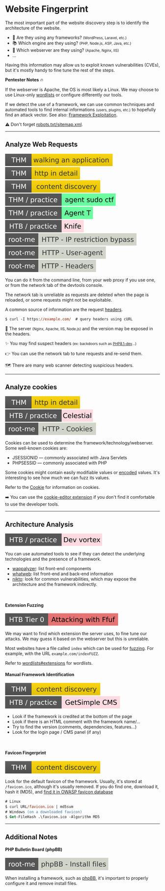 # Website Fingerprint

<div class="row row-cols-lg-2"><div>

The most important part of the website discovery step is to identify the architecture of the website.

* 🤖 Are they using any frameworks? <small>(WordPress, Laravel, etc.)</small>
* 📚 Which engine are they using? <small>(PHP, Node.js, ASP, Java, etc.)</small>
* 📁 Which webserver are they using? <small>(Apache, Nginx, IIS)</small>
* ...

Having this information may allow us to exploit known vulnerabilities (CVEs), but it's mostly handy to fine tune the rest of the steps.
</div><div>

**Pentester Notes** 🔥

If the webserver is Apache, the OS is most likely a Linux. We may choose to use Linux-only [wordlists](/cybersecurity/red-team/_knowledge/topics/wordlists.md) or configure differently our tools.

If we detect the use of a framework, we can use common techniques and automated tools to find internal informations <small>(users, plugins, etc.)</small> to hopefully find an attack vector. See also: [Framework Exploitation](/cybersecurity/red-team/s3.exploitation/techniques/framework.md).

⚠️ Don't forget [robots.txt/sitemap.xml](sanalysis.md#links).
</div></div>

<hr class="sep-both">

## Analyze Web Requests

[![walkinganapplication](../../../../_badges/thm/walkinganapplication.svg)](https://tryhackme.com/room/walkinganapplication)
[![httpindetail](../../../../_badges/thm/httpindetail.svg)](https://tryhackme.com/room/httpindetail)
[![contentdiscovery](../../../../_badges/thm/contentdiscovery.svg)](https://tryhackme.com/room/contentdiscovery)
[![agentsudoctf](../../../../_badges/thm-p/agentsudoctf.svg)](https://tryhackme.com/room/agentsudoctf)
[![agentt](../../../../_badges/thm-p/agentt.svg)](https://tryhackme.com/room/agentt)
[![knife](../../../../_badges/htb-p/knife.svg)](https://app.hackthebox.com/machines/Knife)
[![http_ip_restriction_bypass](../../../../_badges/rootme/web_server/http_ip_restriction_bypass.svg)](https://www.root-me.org/en/Challenges/Web-Server/HTTP-IP-restriction-bypass)
[![http_user-agent](../../../../_badges/rootme/web_server/http_user-agent.svg)](https://www.root-me.org/en/Challenges/Web-Server/HTTP-User-agent)
[![http_headers-agent](../../../../_badges/rootme/web_server/http_headers.svg)](https://www.root-me.org/en/Challenges/Web-Server/HTTP-Headers)

<div class="row row-cols-lg-2"><div>

You can do it from the command line, from your web proxy if you use one, or from the network tab of the devtools console. 

The network tab is unreliable as requests are deleted when the page is reloaded, or some requests might not be exploitable.

A common source of information are the request [headers](/operating-systems/networking/protocols/http.md#http-headers-in-web-applications).

```ps
$ curl -I https://example.com/  # query headers using cURL
```
</div><div>

🔑 The server <small>(Nginx, Apache, IIS, Node.js)</small> and the version may be exposed in the headers.

✨ You may find suspect headers <small>(ex: backdoors such as [PHP8.1-dev](https://github.com/flast101/php-8.1.0-dev-backdoor-rce)...)</small>

👉 You can use the network tab to tune requests and re-send them.

🗺️ There are many web scanner detecting suspicious headers.
</div></div>

<hr class="sep-both">

## Analyze cookies

[![httpindetail](../../../../_badges/thm/httpindetail.svg)](https://tryhackme.com/room/httpindetail)
[![celestial](../../../../_badges/htb-p/celestial.svg)](https://app.hackthebox.com/machines/Celestial)
[![http_cookies](../../../../_badges/rootme/web_server/http_cookies.svg)](https://www.root-me.org/en/Challenges/Web-Server/HTTP-Cookies)

<div class="row row-cols-lg-2"><div>

Cookies can be used to determine the framework/technology/webserver. Some well-known cookies are:

* JSESSIONID — commonly associated with Java Servlets
* PHPSESSID — commonly associated with PHP

Some cookies might contain easily modifiable values or [encoded](/tools-and-frameworks/knowledge/encoding/index.md) values. It's interesting to see how much we can fuzz its values.
</div><div>

Refer to the [Cookie](/programming-languages/web/_general/random/cookies.md) for information on cookies. 

➡️ You can use the [cookie-editor extension](https://cookie-editor.com/) if you don't find it comfortable to use the developer tools.
</div></div>

<hr class="sep-both">

## Architecture Analysis

[![devvortex](../../../../_badges/htb-p/devvortex.svg)](https://app.hackthebox.com/machines/Devvortex)

<div class="row row-cols-lg-2"><div>

You can use automated tools to see if they can detect the underlying technologies and the presence of a framework.

* [wappalyzer](/cybersecurity/red-team/tools/scanners/web/wappalyzer.md): list front-end components
* [whatweb](/cybersecurity/red-team/tools/scanners/web/whatweb.md): list front-end and back-end information
* [nikto](/cybersecurity/red-team/tools/scanners/web/nikto.md): look for common vulnerabilities, which may expose the architecture and the framework indirectly.

<br>

#### Extension Fuzzing

[![attacking_with_ffuf](../../../../_badges/htb/attacking_with_ffuf.svg)](https://academy.hackthebox.com/course/preview/attacking-web-applications-with-ffuf)

We may want to find which extension the server uses, to fine tune our attacks. We may guess it based on the webserver but this is unreliable.

Most websites have a file called `index` which can be used for [fuzzing](fuzzing.md). For example, with the URL `example.com/indexFUZZ`.


Refer to [wordlists#extensions](/cybersecurity/red-team/_knowledge/topics/wordlists.md#extensions) for wordlists.
</div><div>

#### Manual Framework Identification

[![contentdiscovery](../../../../_badges/thm/contentdiscovery.svg)](https://tryhackme.com/room/contentdiscovery)
![getsimplecms](../../../../_badges/htb-p/getsimplecms.svg)

* Look if the framework is credited at the bottom of the page
* Look if there is an HTML comment with the framework name/...
* Try to find the version (comments, dependencies, features...)
* Look for the login page / CMS panel (if any)

<br>

#### Favicon Fingerprint

[![contentdiscovery](../../../../_badges/thm/contentdiscovery.svg)](https://tryhackme.com/room/contentdiscovery)

Look for the default favicon of the framework. Usually, it's stored at `/favicon.ico`, although it's usually removed. If you do find one, download it, hash it (MD5), and [find it in OWASP favicon database](https://wiki.owasp.org/index.php/OWASP_favicon_database)

```ps
# Linux
$ curl URL/favicon.ico | md5sum
# Windows (on a downloaded favicon)
$ Get-FileHash .\favicon.ico -Algorithm MD5
```
</div></div>

<hr class="sep-both">

## Additional Notes

<div class="row row-cols-lg-2"><div>

#### PHP Bulletin Board (phpBB)

[![phpbb_install_files](../../../../_badges/rootme/web_server/phpbb_install_files.svg)](https://www.root-me.org/en/Challenges/Web-Server/Install-files)

When installing a framework, such as [phpBB](https://github.com/phpbb/phpbb), it's important to properly configure it and remove install files.
</div><div>
</div></div>